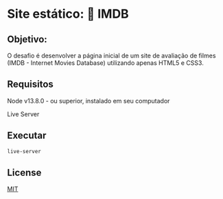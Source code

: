 # Site estático: 🎥 IMDB

## Objetivo:

O desafio é desenvolver a página inicial de um site de avaliação de filmes (IMDB - Internet Movies Database) utilizando apenas HTML5 e CSS3.

## Requisitos

Node v13.8.0 - ou superior, instalado em seu computador

Live Server

## Executar

```bash
live-server
```

## License
[MIT](https://choosealicense.com/licenses/mit/)